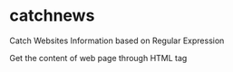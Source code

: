 # catchnews
Catch Websites Information based on Regular Expression


Get the content of web page through HTML tag
